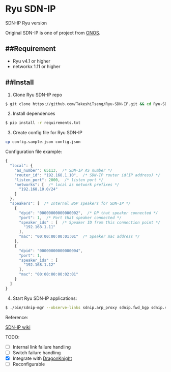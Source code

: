 Ryu SDN-IP
====

SDN-IP Ryu version

Original SDN-IP is one of project from [ONOS](http://onosproject.org/).

##Requirement
----

- Ryu v4.1 or higher
- networkx 1.11 or higher

##Install
----

1. Clone Ryu SDN-IP repo

```bash
$ git clone https://github.com/TakeshiTseng/Ryu-SDN-IP.git && cd Ryu-SDN-IP
```

2. Install dependences

```bash
$ pip install -r requirements.txt
```

3. Create config file for Ryu SDN-IP

```bash
cp config.sample.json config.json
```

Configuration file example:

```js
{
  "local": {
    "as_number": 65113,  /* SDN-IP AS number */
    "router_id": "192.168.1.10",  /* SDN-IP router id(IP address) */
    "listen_port": 2000,  /* listen port */
    "networks": [  /* local as network prefixes */
      "192.168.10.0/24"
    ]
  },
  "speakers": [  /* Internal BGP speakers for SDN-IP */
    {
      "dpid": "00000000000000002",  /* DP that speaker connected */
      "port": 1,  /* Port that speaker connected */
      "speaker_ids" : [  /* Speaker ID from this connection point */
        "192.168.1.11"
      ],
      "mac": "00:00:00:00:01:01"  /* Speaker mac address */
    },
    {
      "dpid": "00000000000000004",
      "port": 1,
      "speaker_ids" : [
        "192.168.1.12"
      ],
      "mac": "00:00:00:00:02:01"
    }
  ]
}
```

4. Start Ryu SDN-IP applications:

```bash
$ ./bin/sdnip-mgr --observe-links sdnip.arp_proxy sdnip.fwd_bgp sdnip.sdn_ip
```

Reference:

[SDN-IP wiki](https://wiki.onosproject.org/display/ONOS/SDN-IP)

TODO:

- [ ] Internal link failure handling
- [ ] Switch failure handling
- [x] Integrate with [DragonKnight](https://github.com/Ryu-Dragon-Knight/Dragon-Knight)
- [ ] Reconfigurable

